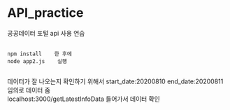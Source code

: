 # API_practice
공공데이터 포털 api 사용 연습

<pre><code>
npm install    한 후에 
node app2.js    실행

</code></pre>   

데이터가 잘 나오는지 확인하기 위해서 
start_date:20200810 end_date:20200811 임의로 데이터 줌  
localhost:3000/getLatestInfoData 들어가서 데이터 확인 
